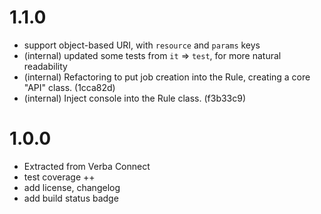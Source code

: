 # 1.1.0

* support object-based URI, with `resource` and `params` keys
* (internal) updated some tests from `it` => `test`, for more natural readability 
* (internal) Refactoring to put job creation into the Rule, creating a core "API" class. (1cca82d)
* (internal) Inject console into the Rule class. (f3b33c9)

# 1.0.0 

* Extracted from Verba Connect
* test coverage ++
* add license, changelog
* add build status badge
